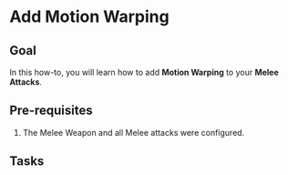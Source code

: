 # Add Motion Warping
<primary-label ref="combat"/>
<secondary-label ref="how-to"/>

## Goal

In this how-to, you will learn how to add **Motion Warping** to your **Melee Attacks**.

## Pre-requisites

1. The Melee Weapon and all Melee attacks were configured.

## Tasks

<procedure title="Review your Attack Animation Montages" collapsible="true">
</procedure>

<procedure title="Configure your Attack Abilities" collapsible="true">
</procedure>

<procedure title="Fine-tune your Motion Warp Target" collapsible="true">
</procedure>

<procedure title="Check your progress" collapsible="true">
</procedure>
